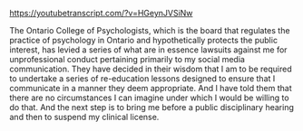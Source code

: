 https://youtubetranscript.com/?v=HGeynJVSiNw

 The Ontario College of Psychologists, which is the board that regulates the practice of psychology in Ontario and hypothetically protects the public interest, has levied a series of what are in essence lawsuits against me for unprofessional conduct pertaining primarily to my social media communication. They have decided in their wisdom that I am to be required to undertake a series of re-education lessons designed to ensure that I communicate in a manner they deem appropriate. And I have told them that there are no circumstances I can imagine under which I would be willing to do that. And the next step is to bring me before a public disciplinary hearing and then to suspend my clinical license.